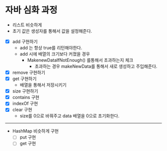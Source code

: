 # 자바 심화 과정

- 리스트 비슷하게
- 초기 값은 생성자를 통해서 값을 설정해준다.
- [x] add 구현하기
  - add 는 항상 true를 리턴해야한다.
  - add 시에 배열의 크기보다 커졌을 경우
    - MakenewDataIfNotEnough() 를통해서 초과하는지 체크
      - 초과하는 경우 makeNewData를 통해서 새로 생성하고 주입해준다.
- [x] remove 구현하기
- [x] get 구현하기
  - 배열을 통해서 저장시키기
- [x] size 구현하기
- [x] contains 구현
- [x] indexOf 구현
- [x] clear 구현
  - size를 0으로 바꿔주고 data 배열을 0으로 초기화한다.

---

- HashMap 비슷하게 구현
  - [ ] put 구현
  - [ ] get 구현